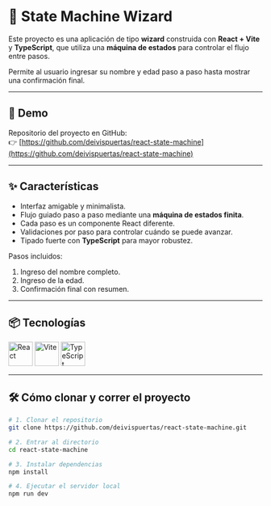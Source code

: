 # 🔄 State Machine Wizard

Este proyecto es una aplicación de tipo **wizard** construida con **React + Vite** y **TypeScript**, que utiliza una **máquina de estados** para controlar el flujo entre pasos.

Permite al usuario ingresar su nombre y edad paso a paso hasta mostrar una confirmación final.

---

## 🚀 Demo

Repositorio del proyecto en GitHub:  
👉 [https://github.com/deivispuertas/react-state-machine](https://github.com/deivispuertas/react-state-machine)

---

## ✨ Características

- Interfaz amigable y minimalista.
- Flujo guiado paso a paso mediante una **máquina de estados finita**.
- Cada paso es un componente React diferente.
- Validaciones por paso para controlar cuándo se puede avanzar.
- Tipado fuerte con **TypeScript** para mayor robustez.

Pasos incluidos:
1. Ingreso del nombre completo.
2. Ingreso de la edad.
3. Confirmación final con resumen.

---

## 📦 Tecnologías
<img src="https://cdn.worldvectorlogo.com/logos/react-2.svg" alt="React" width="48" height="48" /> <img src="https://vitejs.dev/logo.svg" alt="Vite" width="48" height="48" /> <img src="https://cdn.worldvectorlogo.com/logos/typescript.svg" alt="TypeScript" width="48" height="48" />


---

## 🛠️ Cómo clonar y correr el proyecto

```bash
# 1. Clonar el repositorio
git clone https://github.com/deivispuertas/react-state-machine.git

# 2. Entrar al directorio
cd react-state-machine

# 3. Instalar dependencias
npm install

# 4. Ejecutar el servidor local
npm run dev
